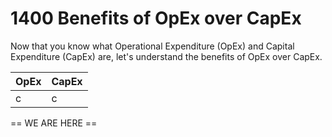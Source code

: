 # 1400 Benefits of OpEx over CapEx

Now that you know what Operational Expenditure (OpEx) and Capital Expenditure (CapEx) are, let's understand the benefits of OpEx over CapEx.

| OpEx | CapEx |
| --- | --- |
| c | c |














== WE ARE HERE ==
